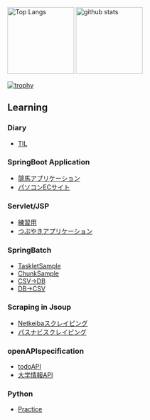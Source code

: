 <p align="left"> 
  <img alt="Top Langs" height="150px" src="https://github-readme-stats.vercel.app/api/top-langs/?username=RyoyaToba&layout=compact&show_icons=true&theme=chalk" />
  <img alt="github stats" height="150px" src="https://github-readme-stats.vercel.app/api?username=RyoyaToba&theme=chalk&show_icons=ture" />
</p>

[![trophy](https://github-profile-trophy.vercel.app/?username=RyoyaToba&margin-w=20)](https://github.com/ryo-ma/github-profile-trophy)


## Learning

### Diary

* [TIL](https://github.com/RyoyaToba/TIL)

### SpringBoot Application

* [競馬アプリケーション](https://github.com/RyoyaToba/horse)
* [パソコンECサイト](https://github.com/RyoyaToba/ECsite_PC)

### Servlet/JSP

* [練習用](https://github.com/RyoyaToba/servlet_JSP_practice)
* [つぶやきアプリケーション](https://github.com/RyoyaToba/sample_servletJSP_Tsubuyaki)

### SpringBatch

* [TaskletSample](https://github.com/RyoyaToba/SpringBatch_Tasklet)
* [ChunkSample](https://github.com/RyoyaToba/SpringBatch_Chunk)
* [CSV->DB](https://github.com/RyoyaToba/SpringBatchCsvImport)
* [DB->CSV](https://github.com/RyoyaToba/SpringBatchCsvExport)


### Scraping in Jsoup

* [Netkeibaスクレイピング](https://github.com/RyoyaToba/netkeiba_scraping)
* [パスナビスクレイピング](https://github.com/RyoyaToba/pasnavi_scraping)

### openAPIspecification

* [todoAPI](https://github.com/RyoyaToba/todoAPI_Practice)
* [大学情報API](https://github.com/RyoyaToba/university_API)

### Python

* [Practice](https://github.com/RyoyaToba/Python_practice)
